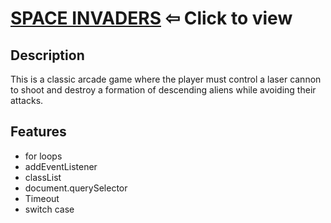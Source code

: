 # [SPACE INVADERS](https://guavalines.github.io/Space_Invaders/) ⇦ Click to view

## Description
This is a classic arcade game where the player must control a laser cannon to shoot and destroy a formation of descending aliens while avoiding their attacks.

## Features
- for loops
- addEventListener
- classList
- document.querySelector
- Timeout
- switch case
